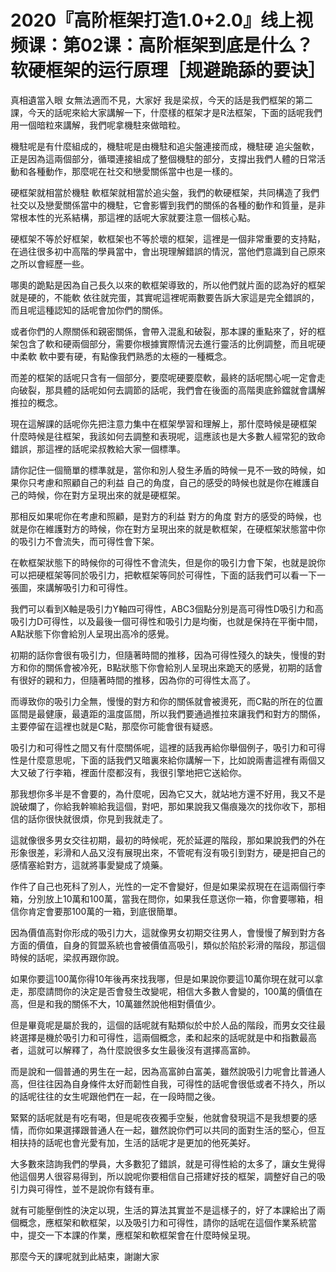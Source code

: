 # 2020『高阶框架打造1.0+2.0』线上视频课：第02课：高阶框架到底是什么？软硬框架的运行原理［规避跪舔的要诀］

真相遺當入眼 女無法適而不見，大家好 我是梁叔，今天的話是我們框架的第二課，今天的話呢來給大家講解一下，什麼樣的框架才是R法框架，下面的話呢我們用一個暗粒來講解，我們呢拿機駐來做暗粒。

機駐呢是有什麼組成的，機駐呢是由機駐和追尖盤連接而成，機駐硬 追尖盤軟，正是因為這兩個部分，循環連接組成了整個機駐的部分，支撐出我們人體的日常活動和各種動作，那麼呢在社交和戀愛關係當中也是一樣的。

硬框架就相當於機駐 軟框架就相當於追尖盤，我們的軟硬框架，共同構造了我們社交以及戀愛關係當中的機駐，它會影響到我們的關係的各種的動作和質量，是非常根本性的光系結構，那這裡的話呢大家就要注意一個核心點。

硬框架不等於好框架，軟框架也不等於壞的框架，這裡是一個非常重要的支持點，在過往很多初中高階的學員當中，會出現理解錯誤的情況，當他們意識到自己原來之所以會經歷一些。

哪奧的跪點是因為自己長久以來的軟框架導致的，所以他們就片面的認為好的框架就是硬的，不能軟 依往就完蛋，其實呢這裡呢兩數要告訴大家這是完全錯誤的，而且呢這種認知的話呢會加你們的關係。

或者你們的人際關係和親密關係，會帶入混亂和破裂，那本課的重點來了，好的框架包含了軟和硬兩個部分，需要你根據實際情況去進行靈活的比例調整，而且呢硬中柔軟 軟中要有硬，有點像我們熟悉的太極的一種概念。

而差的框架的話呢只含有一個部分，要麼呢硬要麼軟，最終的話呢關心呢一定會走向破裂，那具體的話呢如何去調節的話呢，我們會在後面的高階奧底鈴鐺就會講解推拉的概念。

現在這解課的話呢你先把注意力集中在框架學習和理解上，那什麼時候是硬框架 什麼時候是往框架，我該如何去調整和表現呢，這應該也是大多數人經常犯的致命錯誤，那這裡的話呢梁叔教給大家一個標準。

請你記住一個簡單的標準就是，當你和別人發生矛盾的時候一見不一致的時候，如果你只考慮和照顧自己的利益 自己的角度，自己的感受的時候也就是你在維護自己的時候，你在對方呈現出來的就是硬框架。

那相反如果呢你在考慮和照顧，是對方的利益 對方的角度 對方的感受的時候，也就是你在維護對方的時候，你在對方呈現出來的就是軟框架，在硬框架狀態當中你的吸引力不會流失，而可得性會下架。

在軟框架狀態下的時候你的可得性不會流失，但是你的吸引力會下架，也就是說你可以把硬框架等同於吸引力，把軟框架等同於可得性，下面的話我們可以看一下一張圖，來講解吸引力和可得性。

我們可以看到X軸是吸引力Y軸四可得性，ABC3個點分別是高可得性D吸引力和高吸引力D可得性，以及最後一個可得性和吸引力是均衡，也就是保持在平衡中間，A點狀態下你會給別人呈現出高冷的感覺。

初期的話你會很有吸引力，但隨著時間的推移，因為可得性殘久的缺失，慢慢的對方和你的關係會被冷死，B點狀態下你會給別人呈現出來跪天的感覺，初期的話會有很好的親和力，但隨著時間的推移，因為你的可得性太高了。

而導致你的吸引力全無，慢慢的對方和你的關係就會被燙死，而C點的所在的位置區間是最健康，最遺距的溫度區間，所以我們要通過推拉來讓我們和對方的關係，主要停留在這裡也就是C點，那麼你可能會很有疑惑。

吸引力和可得性之間又有什麼關係呢，這裡的話我再給你舉個例子，吸引力和可得性是什麼意思呢，下面的話我們又暗裏來給你講解一下，比如說兩書這裡有兩個又大又破了行李箱，裡面什麼都沒有，我很引擎地把它送給你。

那我想你多半是不會要的，為什麼呢，因為它又大，就站地方還不好用，我又不是說破爛了，你給我幹嘛給我這個，對吧，那如果說我又傷痕幾次的找你收下，那相信的話你很快就很煩，你見到我就走了。

這就像很多男女交往初期，最初的時候呢，死於延遲的階段，那如果說我們的外在形象很差，彩滑和人品又沒有展現出來，不管呢有沒有吸引到對方，硬是把自己的感情塞給對方，這就將事愛變成了燒藥。

作件了自己也死科了別人，光性的一定不會變好，但是如果梁叔現在在這兩個行李箱，分別放上10萬和100萬，當我在問你，如果我任意送你一箱，你會要哪箱，相信你肯定會要那100萬的一箱，到底很簡單。

因為價值高對你形成的吸引力大，這就像男女初期交往男人，會慢慢了解到對方各方面的價值，自身的賀盟系統也會被價值高吸引，類似於陷於彩滑的階段，那這個時候的話呢，梁叔再跟你說。

如果你要這100萬你得10年後再來找我哪，但是如果說你要這10萬你現在就可以拿走，那麼請問你的決定是否會發生改變呢，相信大多數人會變的，100萬的價值在高，但是和我的關係不大，10萬雖然說他相對價值少。

但是畢竟呢是屬於我的，這個的話呢就有點類似於中於人品的階段，而男女交往最終選擇是機於吸引力和可得性，這兩個概念，柔和起來的話呢就是中和指數最高者，這就可以解釋了，為什麼說很多女生最後沒有選擇高富帥。

而是說和一個普通的男生在一起，因為高富帥白富美，雖然說吸引力呢會比普通人高，但往往因為自身條件太好而韌性自我，可得性的話呢會很低或者不持久，所以的話呢往往的女生呢跟他們在一起，在一段時間之後。

緊緊的話呢就是有吃有喝，但是呢夜夜獨手空髮，他就會發現這不是我想要的感情，而你如果選擇跟普通人在一起，雖然說你們可以共同的面對生活的堅心，但互相扶持的話呢也會光愛有加，生活的話呢才是更加的他死美好。

大多數來諮詢我們的學員，大多數犯了錯誤，就是可得性給的太多了，讓女生覺得他這個男人很容易得到，所以說呢你要相信自己搭建好技的框架，調整好自己的吸引力與可得性，並不是說你有錢有車。

就有可能壓倒性的決定以現，生活的算法其實並不是這樣子的，好了本課給出了兩個概念，應框架和軟框架，以及吸引力和可得性，請你的話呢在這個作業系統當中，提交一下本課的作業，應框架和軟框架會在什麼時候呈現。

那麼今天的課呢就到此結束，謝謝大家